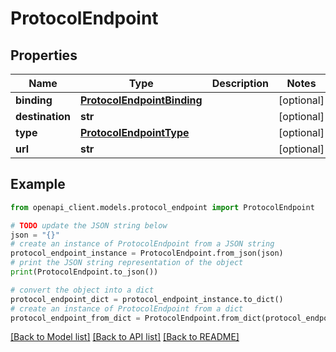 # ProtocolEndpoint


## Properties

Name | Type | Description | Notes
------------ | ------------- | ------------- | -------------
**binding** | [**ProtocolEndpointBinding**](ProtocolEndpointBinding.md) |  | [optional] 
**destination** | **str** |  | [optional] 
**type** | [**ProtocolEndpointType**](ProtocolEndpointType.md) |  | [optional] 
**url** | **str** |  | [optional] 

## Example

```python
from openapi_client.models.protocol_endpoint import ProtocolEndpoint

# TODO update the JSON string below
json = "{}"
# create an instance of ProtocolEndpoint from a JSON string
protocol_endpoint_instance = ProtocolEndpoint.from_json(json)
# print the JSON string representation of the object
print(ProtocolEndpoint.to_json())

# convert the object into a dict
protocol_endpoint_dict = protocol_endpoint_instance.to_dict()
# create an instance of ProtocolEndpoint from a dict
protocol_endpoint_from_dict = ProtocolEndpoint.from_dict(protocol_endpoint_dict)
```
[[Back to Model list]](../README.md#documentation-for-models) [[Back to API list]](../README.md#documentation-for-api-endpoints) [[Back to README]](../README.md)



